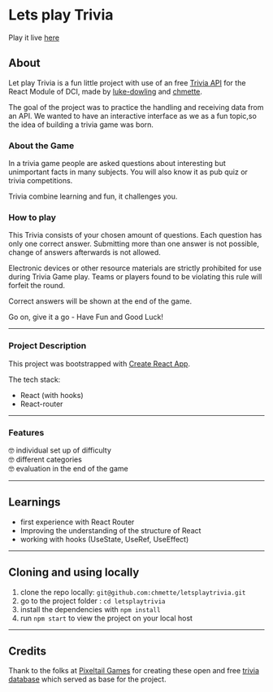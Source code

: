 # Lets play Trivia

Play it live [here](https://chmette.github.io/letsplaytrivia/)

## About

Let play Trivia is a fun little project with use of an free [Trivia API](https://opentdb.com/api_config.php) for the React Module of DCI, made by [luke-dowling](https://github.com/luke-dowling) and [chmette](https://github.com/chmette).

The goal of the project was to practice the handling and receiving data from an API.
We wanted to have an interactive interface as we as a fun topic,so the idea of building a trivia game was born.

### About the Game

In a trivia game people are asked questions about interesting but unimportant facts in many subjects. You will also know it as pub quiz or trivia competitions.

Trivia combine learning and fun, it challenges you.

### How to play

This Trivia consists of your chosen amount of questions.
Each question has only one correct answer. Submitting more than one answer is not possible, change of answers afterwards is not allowed.

Electronic devices or other resource materials are strictly prohibited for use during Trivia Game play. Teams or players found to be violating this rule will forfeit the round.

Correct answers will be shown at the end of the game.

Go on, give it a go - Have Fun and Good Luck!

---

### Project Description

This project was bootstrapped with [Create React App](https://github.com/facebook/create-react-app).

The tech stack:

- React (with hooks)
- React-router

---

### Features

:nerd_face: individual set up of difficulty  
:nerd_face: different categories  
:nerd_face: evaluation in the end of the game  

---

## Learnings

- first experience with React Router
- Improving the understanding of the structure of React
- working with hooks (UseState, UseRef, UseEffect)

---

## Cloning and using locally

1. clone the repo locally: `git@github.com:chmette/letsplaytrivia.git`
2. go to the project folder : `cd letsplaytrivia`
3. install the dependencies with `npm install`
4. run `npm start` to view the project on your local host

---

## Credits

Thank to the folks at [Pixeltail Games](https://www.pixeltailgames.com/) for creating these open and free [trivia database](https://opentdb.com/) which served as base for the project.
